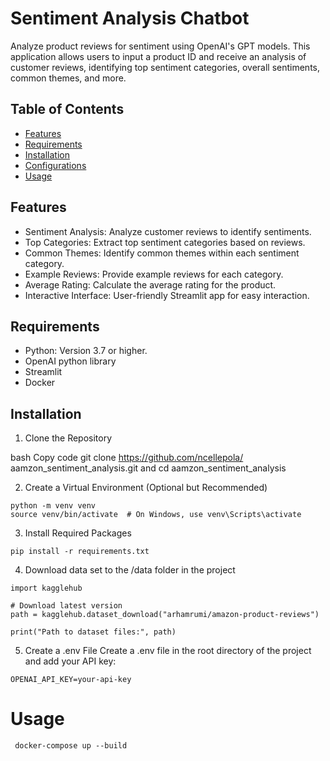 # Sentiment Analysis Chatbot

Analyze product reviews for sentiment using OpenAI's GPT models. This application allows users to input a product ID and receive an analysis of customer reviews, identifying top sentiment categories, overall sentiments, common themes, and more.

## Table of Contents
- [Features]()
- [Requirements]()
- [Installation]()
- [Configurations]()
- [Usage]()

## Features


- Sentiment Analysis: Analyze customer reviews to identify sentiments.
- Top Categories: Extract top sentiment categories based on reviews.
- Common Themes: Identify common themes within each sentiment category.
- Example Reviews: Provide example reviews for each category.
- Average Rating: Calculate the average rating for the product.
- Interactive Interface: User-friendly Streamlit app for easy interaction.


## Requirements
- Python: Version 3.7 or higher.
- OpenAI python library
- Streamlit
- Docker

## Installation
1. Clone the Repository

bash
Copy code
git clone https://github.com/ncellepola/ aamzon_sentiment_analysis.git and
cd aamzon_sentiment_analysis


2. Create a Virtual Environment (Optional but Recommended)

```
python -m venv venv
source venv/bin/activate  # On Windows, use venv\Scripts\activate
```
3. Install Required Packages


```
pip install -r requirements.txt

```


4. Download data set to the /data folder in the project

```
import kagglehub

# Download latest version
path = kagglehub.dataset_download("arhamrumi/amazon-product-reviews")

print("Path to dataset files:", path)
```

5.  Create a .env File
Create a .env file in the root directory of the project and add your API key:

```
OPENAI_API_KEY=your-api-key
```

# Usage


```  docker-compose up --build    ```

